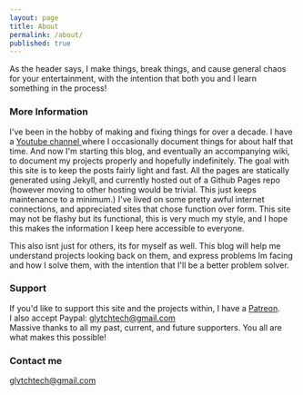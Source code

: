 ```yaml
---
layout: page
title: About
permalink: /about/
published: true
---
```


As the header says, I make things, break things, and cause general chaos for your entertainment, with the intention that both you and I learn something in the process! 

### More Information
<p>I've been in the hobby of making and fixing things for over a decade. I have a <a href="youtube.com/glytch"> Youtube channel </a> where I occasionally document things for about half that time. And now I'm starting this blog, and eventually an accompanying wiki, to document my projects properly and hopefully indefinitely. The goal with this site is to keep the posts fairly light and fast. All the pages are statically generated using Jekyll, and currently hosted out of a Github Pages repo (however moving to other hosting would be trivial. This just keeps maintenance to a minimum.) 
I've lived on some pretty awful internet connections, and appreciated sites that chose function over form. This site may not be flashy but its functional, this is very much my style, and I hope this makes the information I keep here accessible to everyone. </p>
<p> This also isnt just for others, its for myself as well. This blog will help me understand projects looking back on them, and express problems Im facing and how I solve them, with the intention that I'll be a better problem solver. </p> 

### Support 
If you'd like to support this site and the projects within, I have a [Patreon](https://www.patreon.com/glytchtech).  
I also accept Paypal: glytchtech@gmail.com  
Massive thanks to all my past, current, and future supporters. You all are what makes this possible!  

### Contact me
[glytchtech@gmail.com](mailto:glytchtech@gmail.com)
